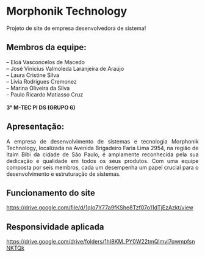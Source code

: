 # Morphonik Technology
Projeto de site de empresa desenvolvedora de sistema!

## Membros da equipe: 
– Eloá Vasconcelos de Macedo
<br>
– José Vinicius Valmoleda Laranjeira de Araújo
<br>
– Laura Cristine Silva
<br>
– Livia Rodrigues Cremonez
<br>
– Marina Oliveira da Silva
<br>
– Paulo Ricardo Matiasso Cruz
<br>
<br>
**3° M-TEC PI DS (GRUPO 6)**

## Apresentação:
<p align="justify">  A empresa de desenvolvimento de sistemas e tecnologia Morphonik Technology, localizada na Avenida Brigadeiro Faria Lima 2954, na região de Itaim Bibi da cidade de São Paulo, é amplamente reconhecida pela sua dedicação e qualidade em todos os seus produtos. Com uma equipe composta por seis membros, cada um desempenha um papel crucial para o desenvolvimento e estruturação de sistemas.</p>

## Funcionamento do site
https://drive.google.com/file/d/1qIo7Y77a9fKShe8Tzf07o11dTjEzAzkt/view

## Responsividade aplicada
https://drive.google.com/drive/folders/1hI8KM_PY0W22tmQImvI7qwmpfsnNKTQk

